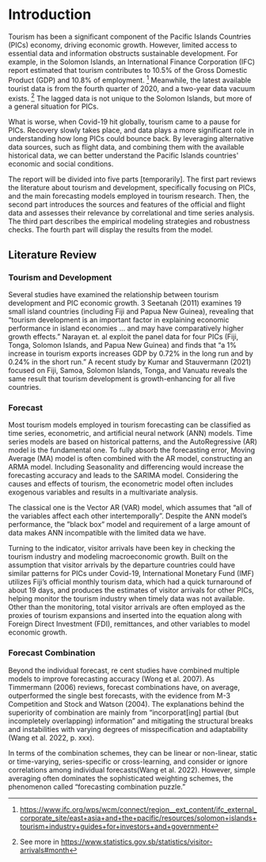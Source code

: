 # Introduction

Tourism has been a significant component of the Pacific Islands Countries (PICs) economy, driving economic growth. However, limited access to essential data and information obstructs sustainable development. For example, in the Solomon Islands, an International Finance Corporation (IFC) report estimated that tourism contributes to 10.5\% of the Gross Domestic Product (GDP) and 10.8\% of employment. [^1] Meanwhile, the latest available tourist data is from the fourth quarter of 2020, and a two-year data vacuum exists. [^2] The lagged data is not unique to the Solomon Islands, but more of a general situation for PICs.

What is worse, when Covid-19 hit globally, tourism came to a pause for PICs. Recovery slowly takes place, and data plays a more significant role in understanding how long PICs could bounce back. By leveraging alternative data sources, such as flight data, and combining them with the available historical data, we can better understand the Pacific Islands countries' economic and social conditions.

The report will be divided into five parts \[temporarily\]. The first part reviews the literature about tourism and development, specifically focusing on PICs, and the main forecasting models employed in tourism research. Then, the second part introduces the sources and features of the official and flight data and assesses their relevance by correlational and time series analysis. The third part describes the empirical modeling strategies and robustness checks. The fourth part will display the results from the model.

## Literature Review

### Tourism and Development

Several studies have examined the relationship between tourism development and PIC economic growth. 3 Seetanah (2011) examines 19 small island countries (including Fiji and Papua New Guinea), revealing that “tourism development is an important factor in explaining economic performance in island economies ... and may have comparatively higher growth effects.” Narayan et. al exploit the panel data for four PICs (Fiji, Tonga, Solomon Islands, and Papua New Guinea) and finds that “a 1% increase in tourism exports increases GDP by 0.72% in the long run and by 0.24% in the short run.” A recent study by Kumar and Stauvermann (2021) focused on Fiji, Samoa, Solomon Islands, Tonga, and Vanuatu reveals the same result that tourism development is growth-enhancing for all five countries.

### Forecast 

Most tourism models employed in tourism forecasting can be classified as time series, econometric, and artificial neural network (ANN) models. Time series models are based on historical patterns, and the AutoRegressive (AR) model is the fundamental one. To fully absorb the forecasting error, Moving Average (MA) model is often combined with the AR model, constructing an ARMA model. Including Seasonality and differencing would increase the forecasting accuracy and leads to the SARIMA model. Considering the causes and effects of tourism, the econometric model often includes exogenous variables and results in a multivariate analysis.

The classical one is the Vector AR (VAR) model, which assumes that “all of the variables affect each other intertemporally”. Despite the ANN model’s performance, the ”black box” model and requirement of a large amount of data makes ANN incompatible with the limited data we have.

Turning to the indicator, visitor arrivals have been key in checking the tourism industry and modeling macroeconomic growth. Built on the assumption that visitor arrivals by the departure countries could have similar patterns for PICs under Covid-19, International Monetary Fund (IMF) utilizes Fiji’s official monthly tourism data, which had a quick turnaround of about 19 days, and produces the estimates of visitor arrivals for other PICs, helping monitor the tourism industry when timely data was not available. Other than the monitoring, total visitor arrivals are often employed as the proxies of tourism expansions and inserted into the equation along with Foreign Direct Investment (FDI), remittances, and other variables to model economic growth.

### Forecast Combination
Beyond the individual forecast, re
cent studies have combined multiple models to improve forecasting accuracy (Wong et al. 2007). As Timmermann (2006) reviews, forecast combinations have, on average, outperformed the single best forecasts, with the evidence from M-3 Competition and Stock and Watson (2004). The explanations behind the superiority of combination are
mainly from “incorporat\[ing\] partial (but incompletely overlapping) information” and mitigating the structural breaks and instabilities with varying degrees of misspecification and adaptability
(Wang et al. 2022, p. xxx).

In terms of the combination schemes, they can be linear or non-linear, static or time-varying, series-specific or cross-learning, and consider or ignore correlations among individual forecasts(Wang et al. 2022). However, simple averaging often dominates the sophisticated weighting schemes, the phenomenon called “forecasting combination puzzle.”


[^1]: <https://www.ifc.org/wps/wcm/connect/region__ext_content/ifc_external_corporate_site/east+asia+and+the+pacific/resources/solomon+islands+tourism+industry+guides+for+investors+and+government>
[^2]: See more in https://www.statistics.gov.sb/statistics/visitor-arrivals#month
